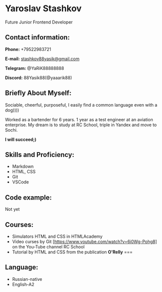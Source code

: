 # Yaroslav Stashkov
Future Junior Frontend Developer
## Contact information:
**Phone:** +79522983721  

**E-mail:** stashkov88yasik@gmail.com  

**Telegram:** @YaRiK88888888  

**Discord:** 88Yasik88(@yaaarik88)  

## Briefly About Myself:
Sociable, cheerful, purposeful, I easily find a common language even with a dog))))

 Worked as a bartender for 6 years. 1 year as a test engineer at an aviation enterprise. My dream is to study at RC School, triple in Yandex and move to Sochi. 
 
 **I will succeed;)**  

## Skills and Proficiency:
* Markdown
* HTML, CSS
* Git
* VSCode
## Code example:
Not yet  

## Courses:
* Simulators HTML and CSS in HTMLAcademy
* Video curses by Git [https://www.youtube.com/watch?v=6i0Wg-Pohg8] on the You-Tube channel RC School 
* Tutorial by HTML and CSS from the publication **O'Relly**
===
## Language:
* Russian-native
* English-A2

